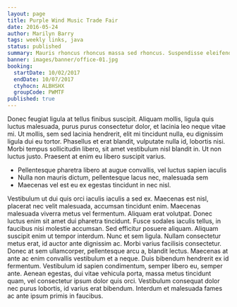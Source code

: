 ```yaml
---
layout: page
title: Purple Wind Music Trade Fair
date: 2016-05-24
author: Marilyn Barry
tags: weekly links, java
status: published
summary: Mauris rhoncus rhoncus massa sed rhoncus. Suspendisse eleifend, augue.
banner: images/banner/office-01.jpg
booking:
  startDate: 10/02/2017
  endDate: 10/07/2017
  ctyhocn: ALBHSHX
  groupCode: PWMTF
published: true
---
```

Donec feugiat ligula at tellus finibus suscipit. Aliquam mollis, ligula quis luctus malesuada, purus purus consectetur dolor, et lacinia leo neque vitae mi. Ut mollis, sem sed lacinia hendrerit, elit mi tincidunt nulla, eu dignissim ligula dui eu tortor. Phasellus et erat blandit, vulputate nulla id, lobortis nisi. Morbi tempus sollicitudin libero, sit amet vestibulum nisl blandit in. Ut non luctus justo. Praesent at enim eu libero suscipit varius.

* Pellentesque pharetra libero at augue convallis, vel luctus sapien iaculis
* Nulla non mauris dictum, pellentesque lacus nec, malesuada sem
* Maecenas vel est eu ex egestas tincidunt in nec nisl.

Vestibulum ut dui quis orci iaculis iaculis a sed ex. Maecenas est nisl, placerat nec velit malesuada, accumsan tincidunt enim. Maecenas malesuada viverra metus vel fermentum. Aliquam erat volutpat. Donec luctus enim sit amet dui pharetra tincidunt. Fusce sodales iaculis tellus, in faucibus nisi molestie accumsan. Sed efficitur posuere aliquam. Aliquam suscipit enim ut tempor interdum. Nunc et sem ligula. Nullam consectetur metus erat, id auctor ante dignissim ac.
Morbi varius facilisis consectetur. Donec at sem ullamcorper, pellentesque arcu a, blandit lectus. Maecenas at ante ac enim convallis vestibulum et a neque. Duis bibendum hendrerit ex id fermentum. Vestibulum id sapien condimentum, semper libero eu, semper ante. Aenean egestas, dui vitae vehicula porta, massa metus tincidunt quam, vel consectetur ipsum dolor quis orci. Vestibulum consequat dolor nec purus lobortis, id varius erat bibendum. Interdum et malesuada fames ac ante ipsum primis in faucibus.
